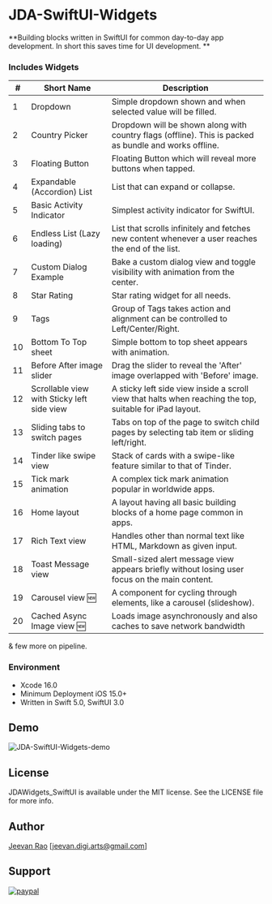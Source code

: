 # JDA-SwiftUI-Widgets #
**Building blocks written in SwiftUI for common day-to-day app development. In short this saves time for UI development. **

### Includes Widgets ###

| #  | Short Name                             | Description                                                                                       |
|----|----------------------------------------|---------------------------------------------------------------------------------------------------|
| 1  | Dropdown                               | Simple dropdown shown and when selected value will be filled.                                    |
| 2  | Country Picker                         | Dropdown will be shown along with country flags (offline). This is packed as bundle and works offline. |
| 3  | Floating Button                        | Floating Button which will reveal more buttons when tapped.                                      |
| 4  | Expandable (Accordion) List            | List that can expand or collapse.                                                                |
| 5  | Basic Activity Indicator               | Simplest activity indicator for SwiftUI.                                                         |
| 6  | Endless List (Lazy loading)            | List that scrolls infinitely and fetches new content whenever a user reaches the end of the list. |
| 7  | Custom Dialog Example                  | Bake a custom dialog view and toggle visibility with animation from the center.                  |
| 8  | Star Rating                            | Star rating widget for all needs.                                                                |
| 9  | Tags                                   | Group of Tags takes action and alignment can be controlled to Left/Center/Right.                 |
| 10 | Bottom To Top sheet                    | Simple bottom to top sheet appears with animation.                                               |
| 11 | Before After image slider              | Drag the slider to reveal the 'After' image overlapped with 'Before' image.                      |
| 12 | Scrollable view with Sticky left side view | A sticky left side view inside a scroll view that halts when reaching the top, suitable for iPad layout. |
| 13 | Sliding tabs to switch pages           | Tabs on top of the page to switch child pages by selecting tab item or sliding left/right.        |
| 14 | Tinder like swipe view                 | Stack of cards with a swipe-like feature similar to that of Tinder.                              |
| 15 | Tick mark animation                    | A complex tick mark animation popular in worldwide apps.                                         |
| 16 | Home layout                            | A layout having all basic building blocks of a home page common in apps.                         |
| 17 | Rich Text view                         | Handles other than normal text like HTML, Markdown as given input.                               |
| 18 | Toast Message view                     | Small-sized alert message view appears briefly without losing user focus on the main content.    |
| 19 | Carousel view 🆕                       | A component for cycling through elements, like a carousel (slideshow).                          |
| 20 | Cached Async Image view 🆕             | Loads image asynchronously and also caches to save network bandwidth                          |


& few more on pipeline.

### Environment
- Xcode 16.0
- Minimum Deployment iOS 15.0+
- Written in Swift 5.0, SwiftUI 3.0
  
## Demo ##
![JDA-SwiftUI-Widgets-demo](https://github.com/byJeevan/JDA-SwiftUI-Widgets/assets/7850655/3932dbec-c983-4447-a8f5-73169ad9f325)

## License ##
JDAWidgets_SwiftUI is available under the MIT license. See the LICENSE file for more info.

## Author ##
[Jeevan Rao](https://byjeevan.blogspot.com/)
[jeevan.digi.arts@gmail.com]

## Support ##
[![paypal](https://www.paypalobjects.com/en_US/i/btn/btn_donateCC_LG.gif)](https://www.paypal.com/paypalme/Jeevan8082/10)

